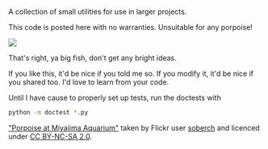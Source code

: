 A collection of small utilities for use in larger projects.

This code is posted here with no warranties. Unsuitable for any porpoise!

![](/../img/unsuitable.jpg)

That's right, ya big fish, don't get any bright ideas.

If you like this, it'd be nice if you told me so. If you modify it, it'd be nice if you shared too. I'd love to learn from your code.

Until I have cause to properly set up tests, run the doctests with

```sh
python -m doctest *.py
```

["Porpoise at Miyajima Aquarium"](http://www.flickr.com/photos/soberch/2830020859/in/photolist-4R2eGr-8cSd1g-9KsCZ-dgXwBU-p42dac-dbLnAE-fukP9z-47Kygh-a24nc1-Gg5s-9nCPLW-6LCb1d-5swHVQ-6Br9Ea-bki1kk-5j5AB6-kkZq9f-84viMX-a4AcGg-L7mCr-fjCimn-akbnNJ-tcEbo-5XpKAH-o6RWZu-jAQcx8-fyCcxM-mNhuAn-uq4CA-bvDyqd-oPYkb6-bGHaFc-6AYayR-o7Rofi-jASfih-jAQaea-jASecE-jAP3tv-N8FFs-jAQbdV-8YcncP-8Yfq9L-68RB6M-87vQ7h-oVEZYx-7wvkK-59uLX5-2C1TAp-2dz1s-ffz3MA) taken by Flickr user [soberch](https://www.flickr.com/photos/soberch/) and licenced under [CC BY-NC-SA 2.0](https://creativecommons.org/licenses/by-nc-sa/2.0/). 
